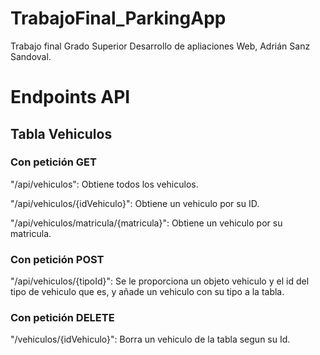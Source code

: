 # TrabajoFinal_ParkingApp

Trabajo final Grado Superior Desarrollo de apliaciones Web, Adrián Sanz Sandoval.

# Endpoints API

## Tabla Vehiculos

### Con petición GET

"/api/vehiculos": Obtiene todos los vehiculos.

"/api/vehiculos/{idVehiculo}": Obtiene un vehiculo por su ID.

"/api/vehiculos/matricula/{matricula}": Obtiene un vehiculo por su matricula.

### Con petición POST

"/api/vehiculos/{tipoId}": Se le proporciona un objeto vehiculo y el id del tipo de vehiculo que es, y añade un vehiculo con su tipo a la tabla.

### Con petición DELETE

"/vehiculos/{idVehiculo}": Borra un vehiculo de la tabla segun su Id.
